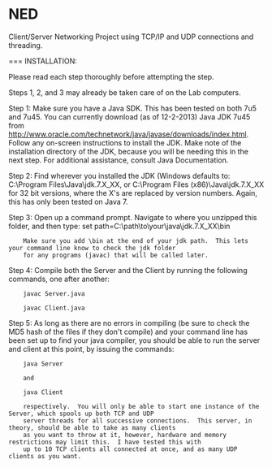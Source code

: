 NED
===

Client/Server Networking Project using TCP/IP and UDP connections and threading.

===
INSTALLATION:

Please read each step thoroughly before attempting the step.

Steps 1, 2, and 3 may already be taken care of on the Lab computers.

Step 1: Make sure you have a Java SDK.  This has been tested on both 7u5 and 7u45.  You can currently download 
        (as of 12-2-2013) Java JDK 7u45 from http://www.oracle.com/technetwork/java/javase/downloads/index.html.
        Follow any on-screen instructions to install the JDK.  Make note of the installation directory of the JDK,
        because you will be needing this in the next step.  For additional assistance, consult Java Documentation.

Step 2: Find wherever you installed the JDK (Windows defaults to:
        C:\Program Files\Java\jdk.7.X_XX\, or C:\Program Files (x86)\Java\jdk.7.X_XX for 32 bit versions, where the
        X's are replaced by version numbers.  Again, this has only been tested on Java 7.
        
Step 3: Open up a command prompt.  Navigate to where you unzipped this folder, and then type:
        set path=C:\path\to\your\java\jdk.7.X_XX\bin
        
        Make sure you add \bin at the end of your jdk path.  This lets your command line know to check the jdk folder
        for any programs (javac) that will be called later.
        
Step 4: Compile both the Server and the Client by running the following commands, one after another:

        javac Server.java
        
        javac Client.java
        
Step 5: As long as there are no errors in compiling (be sure to check the MD5 hash of the files if they don't compile)
        and your command line has been set up to find your java compiler, you should be able to run the server and client
        at this point, by issuing the commands:
        
        java Server
        
        and
        
        java Client
        
        respectively.  You will only be able to start one instance of the Server, which spools up both TCP and UDP
        server threads for all successive connections.  This server, in theory, should be able to take as many clients
        as you want to throw at it, however, hardware and memory restrictions may limit this.  I have tested this with
        up to 10 TCP clients all connected at once, and as many UDP clients as you want.
